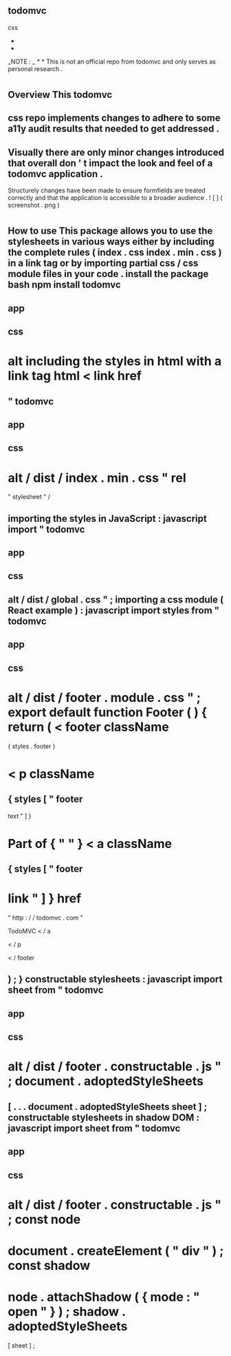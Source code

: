 #
todomvc
-
css
>
*
*
_NOTE
:
_
*
*
This
is
not
an
official
repo
from
todomvc
and
only
serves
as
personal
research
.
#
#
Overview
This
todomvc
-
css
repo
implements
changes
to
adhere
to
some
a11y
audit
results
that
needed
to
get
addressed
.
-
Visually
there
are
only
minor
changes
introduced
that
overall
don
'
t
impact
the
look
and
feel
of
a
todomvc
application
.
-
Structurely
changes
have
been
made
to
ensure
formfields
are
treated
correctly
and
that
the
application
is
accessible
to
a
broader
audience
.
!
[
]
(
screenshot
.
png
)
#
#
How
to
use
This
package
allows
you
to
use
the
stylesheets
in
various
ways
either
by
including
the
complete
rules
(
index
.
css
index
.
min
.
css
)
in
a
link
tag
or
by
importing
partial
css
/
css
module
files
in
your
code
.
install
the
package
bash
npm
install
todomvc
-
app
-
css
-
alt
including
the
styles
in
html
with
a
link
tag
html
<
link
href
=
"
todomvc
-
app
-
css
-
alt
/
dist
/
index
.
min
.
css
"
rel
=
"
stylesheet
"
/
>
importing
the
styles
in
JavaScript
:
javascript
import
"
todomvc
-
app
-
css
-
alt
/
dist
/
global
.
css
"
;
importing
a
css
module
(
React
example
)
:
javascript
import
styles
from
"
todomvc
-
app
-
css
-
alt
/
dist
/
footer
.
module
.
css
"
;
export
default
function
Footer
(
)
{
return
(
<
footer
className
=
{
styles
.
footer
}
>
<
p
className
=
{
styles
[
"
footer
-
text
"
]
}
>
Part
of
{
"
"
}
<
a
className
=
{
styles
[
"
footer
-
link
"
]
}
href
=
"
http
:
/
/
todomvc
.
com
"
>
TodoMVC
<
/
a
>
<
/
p
>
<
/
footer
>
)
;
}
constructable
stylesheets
:
javascript
import
sheet
from
"
todomvc
-
app
-
css
-
alt
/
dist
/
footer
.
constructable
.
js
"
;
document
.
adoptedStyleSheets
=
[
.
.
.
document
.
adoptedStyleSheets
sheet
]
;
constructable
stylesheets
in
shadow
DOM
:
javascript
import
sheet
from
"
todomvc
-
app
-
css
-
alt
/
dist
/
footer
.
constructable
.
js
"
;
const
node
=
document
.
createElement
(
"
div
"
)
;
const
shadow
=
node
.
attachShadow
(
{
mode
:
"
open
"
}
)
;
shadow
.
adoptedStyleSheets
=
[
sheet
]
;
